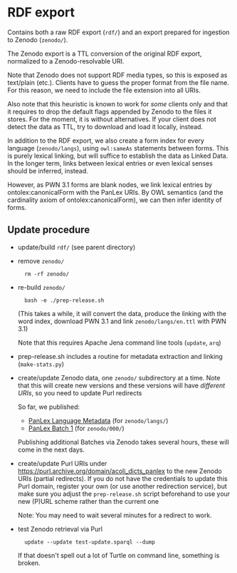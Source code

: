# RDF export

Contains both a raw RDF export (`rdf/`) and an export prepared for ingestion to Zenodo (`zenodo/`).

The Zenodo export is a TTL conversion of the original RDF export, normalized to a Zenodo-resolvable URI.

Note that Zenodo does not support RDF media types, so this is exposed as text/plain (etc.). Clients have to guess the proper format from the file name. For this reason, we need to include the file extension into all URIs.

Also note that this heuristic is known to work for *some* clients only and that it requires to drop the default flags appended by Zenodo to the files it stores. For the moment, it is without alternatives. If your client does not detect the data as TTL, try to download and load it locally, instead.

In addition to the RDF export, we also create a form index for every language (`zenodo/langs`), using `owl:sameAs` statements between forms. This is purely lexical linking, but will suffice to establish the data as Linked Data. In the longer term, links between lexical entries or even lexical senses should be inferred, instead.

However, as PWN 3.1 forms are blank nodes, we link lexical entries by ontolex:canonicalForm with the PanLex URIs. By OWL semantics (and the cardinality axiom of ontolex:canonicalForm), we can then infer identity of forms.

## Update procedure

- update/build `rdf/` (see parent directory)
- remove `zenodo/`

		rm -rf zenodo/

- re-build `zenodo/`

		bash -e ./prep-release.sh

  (This takes a while, it will convert the data, produce the linking with the word index, download PWN 3.1 and link `zenodo/langs/en.ttl` with PWN 3.1)

  Note that this requires Apache Jena command line tools (`update`, `arq`)

- prep-release.sh includes a routine for metadata extraction and linking (`make-stats.py`)

- create/update Zenodo data, one `zenodo/` subdirectory at a time.
  Note that this will create new versions and these versions will have *different URIs*, so you need to update Purl redirects

  So far, we published:
  - [PanLex Language Metadata](https://zenodo.org/record/6757924) (for `zenodo/langs/`)
  - [PanLex Batch 1](https://zenodo.org/record/6757353) (for `zenodo/000/`)

  Publishing additional Batches via Zenodo takes several hours, these will come in the next days.

- create/update Purl URIs under https://purl.archive.org/domain/acoli_dicts_panlex to the new Zenodo URIs (partial redirects).
  If you do not have the credentials to update this Purl domain, register your own (or use another redirection service), but make sure you adjust the `prep-release.sh` script beforehand to use your new (P)URL scheme rather than the current one

  Note: You may need to wait several minutes for a redirect to work.

- test Zenodo retrieval via Purl

		update --update test-update.sparql --dump

  If that doesn't spell out a lot of Turtle on command line, something is broken.